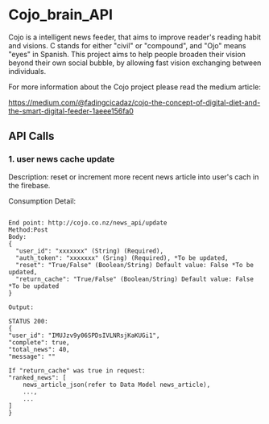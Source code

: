 # Cojo_brain_API
Cojo is a intelligent news feeder, that aims to improve reader's reading habit and visions. C stands for either "civil" or 
"compound", and "Ojo" means "eyes" in Spanish. This project aims to help people broaden their vision beyond their own social bubble,
by allowing fast vision exchanging between individuals.

For more information about the Cojo project please read the medium article:

https://medium.com/@fadingcicadaz/cojo-the-concept-of-digital-diet-and-the-smart-digital-feeder-1aeee156fa0

## API Calls

### 1. user news cache update

Description: reset or increment more recent news article into user's cach in the firebase.

Consumption Detail:

```

End point: http://cojo.co.nz/news_api/update
Method:Post
Body:
{
  "user_id": "xxxxxxx" (String) (Required),
  "auth_token": "xxxxxxx" (Sring) (Required), *To be updated,
  "reset": "True/False" (Boolean/String) Default value: False *To be updated,
  "return_cache": "True/False" (Boolean/String) Default value: False *To be updated
}

Output:

STATUS 200:
{
"user_id": "IMUJzv9y06SPDsIVLNRsjKaKUGi1",
"complete": true,
"total_news": 40,
"message": ""

If "return_cache" was true in request:
"ranked_news": [
    news_article_json(refer to Data Model news_article),
    ...,
    ...
]
}

```


